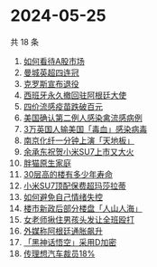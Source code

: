 # 2024-05-25

共 18 条

<!-- BEGIN -->
<!-- 最后更新时间 Sat May 25 2024 21:11:55 GMT+0800 (China Standard Time) -->

1. [如何看待A股市场](https://www.zhihu.com/search?q=如何看待A股市场)
1. [曼城英超四连冠](https://www.zhihu.com/search?q=曼城英超四连冠)
1. [克罗斯宣布退役](https://www.zhihu.com/search?q=克罗斯宣布退役)
1. [西班牙永久撤回驻阿根廷大使](https://www.zhihu.com/search?q=西班牙永久撤回驻阿根廷大使)
1. [四价流感疫苗跌破百元](https://www.zhihu.com/search?q=四价流感疫苗跌破百元)
1. [美国确认第二例人感染禽流感病例](https://www.zhihu.com/search?q=美国确认第二例人感染禽流感病例)
1. [3万英国人输美国「毒血」感染病毒](https://www.zhihu.com/search?q=3万英国人输美国「毒血」感染病毒)
1. [南京化纤一分钟上演「天地板」](https://www.zhihu.com/search?q=南京化纤一分钟上演「天地板」)
1. [余承东祝贺小米SU7上市又大火](https://www.zhihu.com/search?q=余承东祝贺小米SU7上市又大火)
1. [胖猫原生家庭](https://www.zhihu.com/search?q=胖猫原生家庭)
1. [30层高的楼有多少年寿命](https://www.zhihu.com/search?q=30层高的楼有多少年寿命)
1. [小米SU7顶配保费超玛莎拉蒂](https://www.zhihu.com/search?q=小米SU7顶配保费超玛莎拉蒂)
1. [如何避免自己情绪失控](https://www.zhihu.com/search?q=如何避免自己情绪失控)
1. [楼市新政后部分楼盘「人山人海」](https://www.zhihu.com/search?q=楼市新政后部分楼盘「人山人海」)
1. [女老师揪住男孩头发让全班殴打](https://www.zhihu.com/search?q=女老师揪住男孩头发让全班殴打)
1. [外媒称阿根廷通胀飙升](https://www.zhihu.com/search?q=外媒称阿根廷通胀飙升)
1. [「黑神话悟空」采用D加密](https://www.zhihu.com/search?q=「黑神话悟空」采用D加密)
1. [传理想汽车裁员18%](https://www.zhihu.com/search?q=传理想汽车裁员18%)

<!-- END -->
